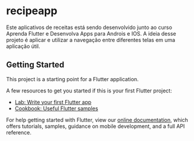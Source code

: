 # recipeapp

Este aplicativos de receitas está sendo desenvolvido junto ao curso Aprenda Flutter e Desenvolva Apps para Androis e IOS.
A ideia desse projeto é aplicar e utilizar a navegação entre diferentes telas em uma aplicação útil.

## Getting Started

This project is a starting point for a Flutter application.

A few resources to get you started if this is your first Flutter project:

- [Lab: Write your first Flutter app](https://flutter.dev/docs/get-started/codelab)
- [Cookbook: Useful Flutter samples](https://flutter.dev/docs/cookbook)

For help getting started with Flutter, view our
[online documentation](https://flutter.dev/docs), which offers tutorials,
samples, guidance on mobile development, and a full API reference.
